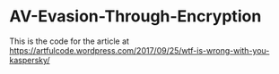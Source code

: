 # AV-Evasion-Through-Encryption
This is the code for the article at https://artfulcode.wordpress.com/2017/09/25/wtf-is-wrong-with-you-kaspersky/
